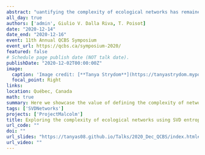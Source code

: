 ```yaml
---
abstract: "uantifying the complexity of ecological networks has remained an elusive task. Primarily, the definition of the complexity of the system has been built on the basis of its structure or behaviour. These definitions ignore the notion of the 'physical complexity' of the system, which can measure the amount of information contained in an ecological network, and the difficulty associated with compressing it. We present the use of relative rank deficiency and SVD entropy as measures of the 'external' and 'internal' complexity of ecological networks respectively. Using bipartite ecological networks, we find that they all show a very high, almost maximal, physical complexity and that pollination networks, in particular, are more complex when compared to other types of interaction networks. In addition, we find that SVD entropy relates to other structural measures of complexity (nestedness, connectance, and spectral radius), but does not inform about the resilience of a network when simulating extinction cascades, which has previously been reported for structural measures of complexity. Further exploration on the complexity of networks reveals that connectance constrains complexity and that ecological networks may be less complex than expected when compared to random networks. We argue that SVD entropy provides a fundamentally more 'correct' measure of network complexity and should be added to the toolkit of descriptors for ecological networks moving forward as well as some insights on the complexity of networks."
all_day: true
authors: ['admin', Giulio V. Dalla Riva, T. Poisot]
date: "2020-12-14"
date_end: "2020-12-16"
event: 11th Annual QCBS Symposium
event_url: https://qcbs.ca/symposium-2020/
featured: false
# Schedule page publish date (NOT talk date).
publishDate: "2020-12-02T00:00:00Z"
image:
  caption: 'Image credit: [**Tanya Strydom**](https://tanyastrydom.myportfolio.com)'
  focal_point: Right
links:
location: Québec, Canada
math: true
summary: Here we showcase the value of defining the complexity of networks using a physical approach, namely rank deficiency and SVD Entropy. This reveals some interesting results and challenges how we view the complexity of networks.
tags: ['SVDNetworks']
projects: ['ProjectMalcolm']
title: Exploring the complexity of ecological networks using SVD entropy
url_code: ""
doi: ""
url_slides: "https://tanyas08.github.io/Talks/2020_Dec_QCBS/index.html#1"
url_video: ""
---
```

